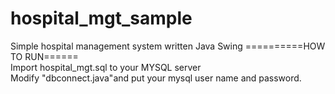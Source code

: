 # hospital_mgt_sample
Simple hospital management system written Java Swing 
==========HOW TO RUN====== </br>
Import hospital_mgt.sql to your MYSQL server </br>
Modify "dbconnect.java"and put your mysql user name and password.</br>
